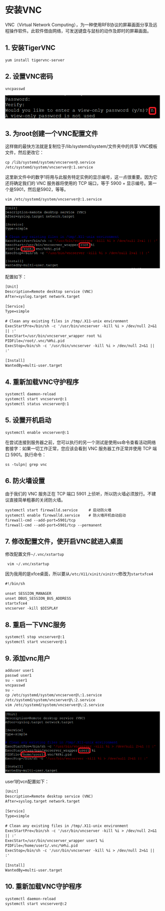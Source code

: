 # 安装VNC

VNC（Virtual Network Computing），为一种使用RFB协议的屏幕画面分享及远程操作软件。此软件借由网络，可发送键盘与鼠标的动作及即时的屏幕画面。  

## 1. 安装TigerVNC

	yum install tigervnc-server

## 2. 设置VNC密码

	vncpasswd

![密码](https://github.com/kaijing-zhang/kaijing-zhang.github.io/blob/main/img/%E8%AE%BE%E7%BD%AEVNC%E5%AF%86%E7%A0%81.png)

## 3. 为root创建一个VNC配置文件

这样做的最快方法就是复制位于/lib/systemd/system/文件夹中的共享 VNC模板文件，然后更改它：  

	cp /lib/systemd/system/vncserver@.service /etc/systemd/system/vncserver@:1.service

这里新文件中的数字1将用与此服务特定实例的显示编号，这一点很重要。因为它还将确定我们的 VNC 服务器将使用的 TCP 端口，等于 5900 + 显示编号。第一个是5901，然后是5902，等等。  

	vim /etc/systemd/system/vncserver@:1.service

![root vnc 配置](https://github.com/kaijing-zhang/kaijing-zhang.github.io/blob/main/img/root%20vnc%20%E9%85%8D%E7%BD%AE.png)  

配置如下：  
	
	[Unit]
	Description=Remote desktop service (VNC)
	After=syslog.target network.target

	[Service]
	Type=simple

	# Clean any existing files in /tmp/.X11-unix environment
	ExecStartPre=/bin/sh -c '/usr/bin/vncserver -kill %i > /dev/null 2>&1 || :'
	ExecStart=/usr/bin/vncserver_wrapper root %i
	PIDFile=/root/.vnc/%H%i.pid
	ExecStop=/bin/sh -c '/usr/bin/vncserver -kill %i > /dev/null 2>&1 || :'

	[Install]
	WantedBy=multi-user.target

## 4. 重新加载VNC守护程序

	systemctl daemon-reload
	systemctl start vncserver@:1
	systemctl status vncserver@:1
	
## 5. 设置开机启动

	systemctl enable vncserver@:1

在尝试连接到服务器之前，您可以执行的另一个测试是使用ss命令查看活动网络套接字：如果一切工作正常，您应该会看到 VNC 服务器工作正常并使用 TCP 端口 5901。执行命令：  

	ss -tulpn| grep vnc

## 6. 防火墙设置

由于我们的 VNC 服务正在 TCP 端口 5901 上侦听，所以防火墙必须放行。不建议直接简单粗暴的关闭防火墙。  

	systemctl start firewalld.service     # 启动防火墙
	systemctl enable firewalld.service    # 防火墙开机自动启动
	firewall-cmd --add-port=5901/tcp
	firewall-cmd --add-port=5901/tcp --permanent

## 7.  修改配置文件，使开启VNC就进入桌面

修改配置文件`~/.vnc/xstartup`

	 vim ~/.vnc/xstartup

因为我用的是xfce桌面，所以要从`/etc/X11/xinit/xinitrc`修改为`startxfce4`  

	#!/bin/sh

	unset SESSION_MANAGER
	unset DBUS_SESSION_BUS_ADDRESS
	startxfce4
	vncserver -kill $DISPLAY
	
## 8. 重启一下VNC服务

	systemctl stop vncserver@:1
	systemctl start vncserver@:1


## 9. 添加vnc用户
	
	adduser user1
	passwd user1
	su - user1
	vncpasswd
	su -
	cp /etc/systemd/system/vncserver@\:1.service /etc/systemd/system/vncserver@\:2.service
	vim /etc/systemd/system/vncserver@\:2.service

![user1 的VNC 配置](https://github.com/kaijing-zhang/kaijing-zhang.github.io/blob/main/img/user1%20vnc%20%E9%85%8D%E7%BD%AE.png)  

user1的vcn配置如下：  

	
	[Unit]
	Description=Remote desktop service (VNC)
	After=syslog.target network.target

	[Service]
	Type=simple

	# Clean any existing files in /tmp/.X11-unix environment
	ExecStartPre=/bin/sh -c '/usr/bin/vncserver -kill %i > /dev/null 2>&1 || :'
	ExecStart=/usr/bin/vncserver_wrapper user1 %i
	PIDFile=/home/user1/.vnc/%H%i.pid
	ExecStop=/bin/sh -c '/usr/bin/vncserver -kill %i > /dev/null 2>&1 || :'

	[Install]
	WantedBy=multi-user.target
## 10. 重新加载VNC守护程序
	systemctl daemon-reload
	systemctl start vncserver@:2

